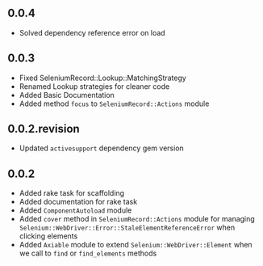 ## 0.0.4

* Solved dependency reference error on load

## 0.0.3

* Fixed SeleniumRecord::Lookup::MatchingStrategy
* Renamed Lookup strategies for cleaner code
* Added Basic Documentation
* Added method `focus` to `SeleniumRecord::Actions` module

## 0.0.2.revision

* Updated `activesupport` dependency gem version

## 0.0.2

* Added rake task for scaffolding
* Added documentation for rake task
* Added `ComponentAutoload` module
* Added `cover` method in `SeleniumRecord::Actions` module for managing 
  `Selenium::WebDriver::Error::StaleElementReferenceError` when clicking 
  elements
* Added `Axiable` module to extend `Selenium::WebDriver::Element` when we call
  to `find` or `find_elements` methods
